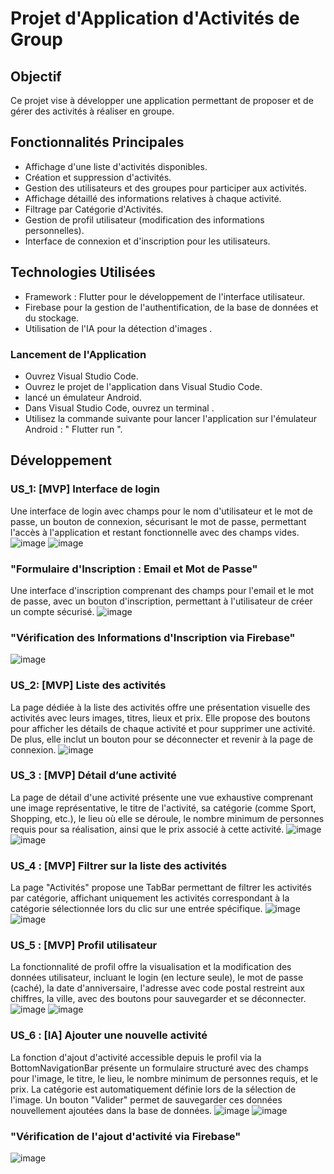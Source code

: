 # Projet d'Application d'Activités de Group
## Objectif
Ce projet vise à développer une application permettant de proposer et de gérer des activités à réaliser en groupe.
## Fonctionnalités Principales
- Affichage d'une liste d'activités disponibles.
- Création et suppression d'activités.
- Gestion des utilisateurs et des groupes pour participer aux activités.
- Affichage détaillé des informations relatives à chaque activité.
- Filtrage par Catégorie d'Activités.
- Gestion de profil utilisateur (modification des informations personnelles).
- Interface de connexion et d'inscription pour les utilisateurs.
## Technologies Utilisées
- Framework : Flutter pour le développement de l'interface utilisateur.
- Firebase pour la gestion de l'authentification, de la base de données et du stockage.
- Utilisation de l'IA pour la détection d'images .
### Lancement de l'Application
- Ouvrez Visual Studio Code.
- Ouvrez le projet de l'application dans Visual Studio Code.
- lancé un émulateur Android.
- Dans Visual Studio Code, ouvrez un terminal .
- Utilisez la commande suivante pour lancer l'application sur l'émulateur Android : " Flutter run ".
## Développement
### US_1: [MVP] Interface de login
Une interface de login avec champs pour le nom d'utilisateur et le mot de passe, un bouton de connexion, sécurisant le mot de passe, permettant l'accès à l'application et restant fonctionnelle avec des champs vides.
![image](https://github.com/nhabiba/IA_Activity/assets/109957486/200d3546-fe00-4c53-b866-9a7e0c702645)
![image](https://github.com/nhabiba/IA_Activity/assets/109957486/ccc09758-a271-4507-ac78-4e7767098c29)
### "Formulaire d'Inscription : Email et Mot de Passe"
Une interface d'inscription comprenant des champs pour l'email et le mot de passe, avec un bouton d'inscription, permettant à l'utilisateur de créer un compte sécurisé.
![image](https://github.com/nhabiba/IA_Activity/assets/109957486/90c5cb6d-0a0d-4da6-aa92-71fbe43982e8)
### "Vérification des Informations d'Inscription via Firebase"
![image](https://github.com/nhabiba/IA_Activity/assets/109957486/f7ecbd8c-71b2-4504-805c-1e164c56f2cd)
### US_2: [MVP] Liste des activités
La page dédiée à la liste des activités offre une présentation visuelle des activités avec leurs images, titres, lieux et prix. Elle propose des boutons pour afficher les détails de chaque activité et pour supprimer une activité. De plus, elle inclut un bouton pour se déconnecter et revenir à la page de connexion.
![image](https://github.com/nhabiba/IA_Activity/assets/109957486/035b8d1b-3119-4ecb-adbb-4e49996dd11b)
### US_3 : [MVP] Détail d’une activité
La page de détail d'une activité présente une vue exhaustive comprenant une image représentative, le titre de l'activité, sa catégorie (comme Sport, Shopping, etc.), le lieu où elle se déroule, le nombre minimum de personnes requis pour sa réalisation, ainsi que le prix associé à cette activité.
![image](https://github.com/nhabiba/IA_Activity/assets/109957486/8e341d35-4ed1-4584-b609-03299b4a5cf3)
![image](https://github.com/nhabiba/IA_Activity/assets/109957486/a5bd795d-b2a2-4c62-8121-9ee34cd7119d)
### US_4 : [MVP] Filtrer sur la liste des activités
La page "Activités" propose une TabBar permettant de filtrer les activités par catégorie, affichant uniquement les activités correspondant à la catégorie sélectionnée lors du clic sur une entrée spécifique.
![image](https://github.com/nhabiba/IA_Activity/assets/109957486/c40d8ed0-3aeb-4371-881a-a29aec36d5fb)
![image](https://github.com/nhabiba/IA_Activity/assets/109957486/2acd1f96-0332-45b8-8c86-7336de7569bb)
### US_5 : [MVP] Profil utilisateur
La fonctionnalité de profil offre la visualisation et la modification des données utilisateur, incluant le login (en lecture seule), le mot de passe (caché), la date d'anniversaire, l'adresse avec code postal restreint aux chiffres, la ville, avec des boutons pour sauvegarder et se déconnecter.
![image](https://github.com/nhabiba/IA_Activity/assets/109957486/f5c4f6b1-436b-4d16-b663-baba9c5d68b6)
![image](https://github.com/nhabiba/IA_Activity/assets/109957486/ab5be0f5-b196-4aeb-b48c-5ff87645f10c)
### US_6 : [IA] Ajouter une nouvelle activité
La fonction d'ajout d'activité accessible depuis le profil via la BottomNavigationBar présente un formulaire structuré avec des champs pour l'image, le titre, le lieu, le nombre minimum de personnes requis, et le prix. La catégorie est automatiquement définie lors de la sélection de l'image. Un bouton "Valider" permet de sauvegarder ces données nouvellement ajoutées dans la base de données.
![image](https://github.com/nhabiba/IA_Activity/assets/109957486/acdca8c9-23b3-43b7-9bc3-4bcdebed71ca)
![image](https://github.com/nhabiba/IA_Activity/assets/109957486/1c8dfe9f-f19e-4160-880c-c09a988da627)
### "Vérification de l'ajout d'activité via Firebase"
![image](https://github.com/nhabiba/IA_Activity/assets/109957486/71173d1c-0a27-4f80-9f1a-a477f36b10ad)


















